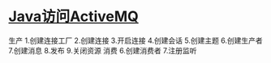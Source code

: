 # [Java访问ActiveMQ](https://blog.csdn.net/a18792721831/article/details/95090695)
生产
1.创建连接工厂
2.创建连接
3.开启连接
4.创建会话
5.创建主题
6.创建生产者
7.创建消息
8.发布
9.关闭资源
消费
6.创建消费者
7.注册监听